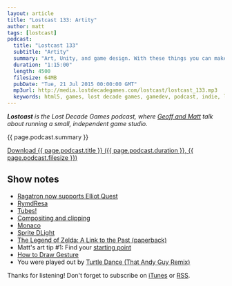 ```yaml
---
layout: article
title: "Lostcast 133: Artity"
author: matt
tags: [lostcast]
podcast:
  title: "Lostcast 133"
  subtitle: "Artity"
  summary: "Art, Unity, and game design. With these things you can make vidja games!"
  duration: "1:15:00"
  length: 4500
  filesize: 64MB
  pubDate: "Tue, 21 Jul 2015 00:00:00 GMT"
  mp3url: http://media.lostdecadegames.com/lostcast/lostcast_133.mp3
  keywords: html5, games, lost decade games, gamedev, podcast, indie, lostcast
---
```

_**Lostcast** is the Lost Decade Games podcast, where [Geoff and Matt](/about/) talk about running a small, independent game studio._

{{ page.podcast.summary }}

<a class="download-podcast" href="{{ page.podcast.mp3url }}">
	Download {{ page.podcast.title }} ({{ page.podcast.duration }}, {{ page.podcast.filesize }})
</a>

## Show notes

* [Ragatron now supports Elliot Quest](http://forum.lostdecadegames.com/topic/404/ragatron-now-supports-elliot-quest)
* [RymdResa](http://store.steampowered.com/app/269690/)
* [Tubes!](https://www.youtube.com/user/lostdecadegames)
* [Compositing and clipping](https://developer.mozilla.org/en-US/docs/Web/API/Canvas_API/Tutorial/Compositing)
* [Monaco](http://www.monacoismine.com/)
* [Sprite DLight](http://www.2deegameart.com/p/sprite-dlight.html)
* [The Legend of Zelda: A Link to the Past (paperback)](http://smile.amazon.com/The-Legend-Zelda-Link-Past/dp/1421575418)
* Matt's art tip #1: Find your [starting point](http://www.ctrlpaint.com/overview)
* [How to Draw Gesture](https://www.youtube.com/watch?v=74HR59yFZ7Y)
* You were played out by [Turtle Dance (That Andy Guy Remix)](https://joshuamorse.bandcamp.com/track/turtle-dance-that-andy-guy-remix)

Thanks for listening! Don't forget to subscribe on [iTunes](http://itunes.apple.com/us/podcast/lostcast/id481950724) or [RSS](/lostcast.xml).

